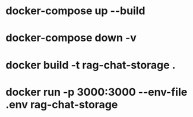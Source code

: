 # docker-compose up --build
# docker-compose down -v

# docker build -t rag-chat-storage .
# docker run -p 3000:3000 --env-file .env rag-chat-storage